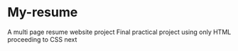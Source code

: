 # My-resume
A multi page resume website project
Final practical project using only HTML
proceeding to CSS next
